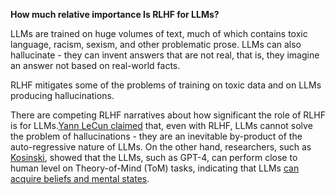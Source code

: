 ‍**How much relative importance Is RLHF for LLMs?**

LLMs are trained on huge volumes of text, much of which contains toxic language, racism, sexism, and other problematic prose. LLMs can also hallucinate - they can invent answers that are not real, that is, they imagine an answer not based on real-world facts.

RLHF mitigates some of the problems of training on toxic data and on LLMs producing hallucinations. 

There are competing RLHF narratives about how significant the role of RLHF is for LLMs.[Yann LeCun claimed](https://twitter.com/ylecun/status/1667218790625468416) that, even with RLHF, LLMs cannot solve the problem of hallucinations - they are an inevitable by-product of the auto-regressive nature of LLMs. On the other hand, researchers, such as [Kosinski](https://arxiv.org/abs/2302.02083), showed that the LLMs, such as GPT-4, can perform close to human level on Theory-of-Mind (ToM) tasks, indicating that LLMs [can acquire beliefs and mental states](https://twitter.com/ben_levinstein/status/1678469343544328193).

